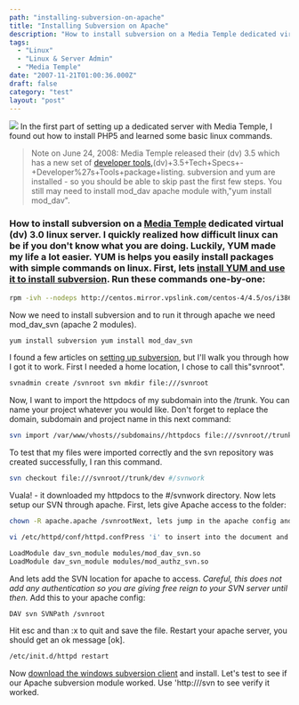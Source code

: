 ```yaml
---
path: "installing-subversion-on-apache"
title: "Installing Subversion on Apache"
description: "How to install subversion on a Media Temple dedicated virtual (dv) 3.0 linux server."
tags: 
  - "Linux"
  - "Linux & Server Admin"
  - "Media Temple"
date: "2007-11-21T01:00:36.000Z"
draft: false
category: "test"
layout: "post"
---
```


![](http://marcgrabanski.com/img/dedicated-virtual.jpg)
In the first part of setting up a dedicated server with Media Temple, I found out how to install PHP5 and learned some basic linux commands.
> Note on June 24, 2008: Media Temple released their (dv) 3.5 which has a new set of [developer tools,](http://kb.mediatemple.net/questions/807/)(dv)+3.5+Tech+Specs+-+Developer%27s+Tools+package+listing. subversion and yum are installed - so you should be able to skip past the first few steps. You still may need to install mod_dav apache module with,"yum install mod_dav".

### How to install subversion on a [Media Temple](http://www.mediatemple.net/go/order/?refdom=marcgrabanski.com) dedicated virtual (dv) 3.0 linux server. I quickly realized how difficult linux can be if you don't know what you are doing. Luckily, YUM made my life a lot easier. YUM is helps you easily install packages with simple commands on linux. First, lets [install YUM and use it to install subversion](http://blog.hellm.com/post/5). Run these commands one-by-one:
```bash
rpm -ivh --nodeps http://centos.mirror.vpslink.com/centos-4/4.5/os/i386/CentOS/RPMS/libxml2-python-2.6.16-10.i386.rpm rpm -ivh --nodeps http://centos.mirror.vpslink.com/centos-4/4.5/os/i386/CentOS/RPMS/python-elementtree-1.2.6-5.el4.centos.i386.rpm rpm -ivh --nodeps http://centos.mirror.vpslink.com/centos-4/4.5/os/i386/CentOS/RPMS/python-sqlite-1.1.7-1.2.1.i386.rpm http://centos.mirror.vpslink.com/centos-4/4.5/os/i386/CentOS/RPMS/rpm-python-4.3.3-22_nonptl.i386.rpm rpm -ivh --nodeps http://centos.mirror.vpslink.com/centos-4/4.5/os/i386/CentOS/RPMS/python-urlgrabber-2.9.8-2.noarch.rpm wget http://centos.mirror.vpslink.com/centos-4/4.5/os/i386/CentOS/RPMS/yum-2.4.3-3.el4.centos.noarch.rpm rpm -Uvh yum-2.4.3-3.el4.centos.noarch.rpmTo check if it is installed run this command: rpm -q yum
```

Now we need to install subversion and to run it through apache we need mod_dav_svn (apache 2 modules).
```bash
yum install subversion yum install mod_dav_svn
```

I found a few articles on [setting up subversion](http://www.onlamp.com/pub/a/onlamp/2002/10/31/subversion.html), but I'll walk you through how I got it to work. First I needed a home location, I chose to call this"svnroot".
```bash
svnadmin create /svnroot svn mkdir file:///svnroot
```

Now, I want to import the httpdocs of my subdomain into the /trunk. You can name your project whatever you would like. Don't forget to replace the domain, subdomain and project name in this next command:
```bash
svn import /var/www/vhosts//subdomains//httpdocs file:///svnroot//trunk/dev -m 'Initial import of dev httpdocs'
```

To test that my files were imported correctly and the svn repository was created successfully, I ran this command.
```bash
svn checkout file:///svnroot//trunk/dev #/svnwork
```

Vuala! - it downloaded my httpdocs to the #/svnwork directory. Now lets setup our SVN through apache. First, lets give Apache access to the folder:
```bash
chown -R apache.apache /svnrootNext, lets jump in the apache config and load the proper modules and set the svn location.
```

```bash
vi /etc/httpd/conf/httpd.confPress 'i' to insert into the document and in the LoadModule section add these two lines:

LoadModule dav_svn_module modules/mod_dav_svn.so
LoadModule dav_svn_module modules/mod_authz_svn.so
```

And lets add the SVN location for apache to access. *Careful, this does not add any authentication so you are giving free reign to your SVN server until then.* Add this to your apache config:
```xml
DAV svn SVNPath /svnroot
```

Hit esc and than :x to quit and save the file. Restart your apache server, you should get an ok message [ok].
```bash
/etc/init.d/httpd restart
```

Now [download the windows subversion client](http://subversion.tigris.org/project_packages.html) and install. Let's test to see if our Apache subversion module worked. Use 'http:///svn to see verify it worked.